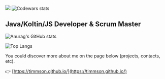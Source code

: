 ![](https://komarev.com/ghpvc/?username=your-github-timmson)
![Codewars stats](https://www.codewars.com/users/timmson/badges/micro)

## Java/Koltin/JS Developer & Scrum Master

![Anurag's GitHub stats](https://github-readme-stats.vercel.app/api?username=timmson&show_icons=true&theme=radical)

![Top Langs](https://github-readme-stats.vercel.app/api/top-langs/?username=timmson&layout=compact&theme=radical)

You could discover more about me on the page below (projects, contacts, etc).

👉 [https://timmson.github.io/](https://timmson.github.io/)
